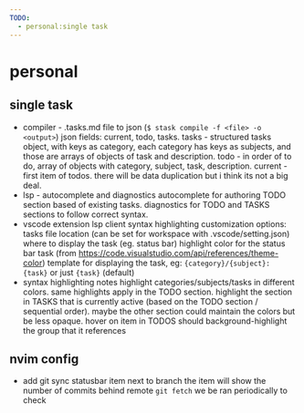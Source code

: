 ```yaml
---
TODO:
  - personal:single task
---
```


# personal

## single task

- compiler - .tasks.md file to json (`$ stask compile -f <file> -o <output>`)
  json fields: current, todo, tasks.
  tasks - structured tasks object, with keys as category, each category has keys as subjects, and those are arrays of objects of task and description.
  todo - in order of to do, array of objects with category, subject, task, description.
  current - first item of todos.
  there will be data duplication but i think its not a big deal.
- lsp - autocomplete and diagnostics
  autocomplete for authoring TODO section based of existing tasks.
  diagnostics for TODO and TASKS sections to follow correct syntax.
- vscode extension
  lsp client
  syntax highlighting
  customization options:
  tasks file location (can be set for workspace with .vscode/setting.json)
  where to display the task (eg. status bar)
  highlight color for the status bar task (from https://code.visualstudio.com/api/references/theme-color)
  template for displaying the task, eg: `{category}/{subject}: {task}` or just `{task}` (default)
- syntax highlighting notes
  highlight categories/subjects/tasks in different colors. same highlights apply in the TODO section.
  highlight the section in TASKS that is currently active (based on the TODO section / sequential order).
  maybe the other section could maintain the colors but be less opaque.
  hover on item in TODOS should background-highlight the group that it references

## nvim config

- add git sync statusbar item next to branch
  the item will show the number of commits behind remote
  `git fetch` we be ran periodically to check
